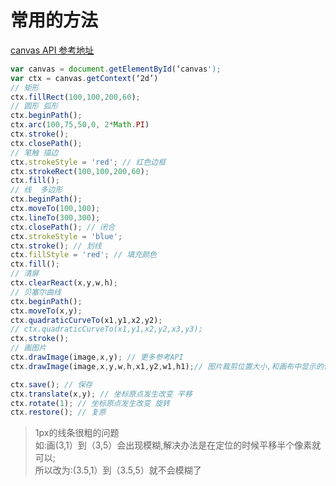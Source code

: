 # 常用的方法

[canvas API 参考地址](https://developer.mozilla.org/zh-CN/docs/Web/API/Canvas_API)

```javascript
var canvas = document.getElementById(‘canvas');
var ctx = canvas.getContext(‘2d’)
// 矩形
ctx.fillRect(100,100,200,60);
// 圆形 弧形
ctx.beginPath();
ctx.arc(100,75,50,0, 2*Math.PI)
ctx.stroke();
ctx.closePath();
// 笔触 描边
ctx.strokeStyle = 'red'; // 红色边框
ctx.strokeRect(100,100,200,60);
ctx.fill();
// 线  多边形
ctx.beginPath();
ctx.moveTo(100,100);
ctx.lineTo(300,300);
ctx.closePath(); // 闭合
ctx.strokeStyle = 'blue';
ctx.stroke(); // 划线
ctx.fillStyle = 'red'; // 填充颜色
ctx.fill();
// 清屏
ctx.clearReact(x,y,w,h);
// 贝塞尔曲线
ctx.beginPath();
ctx.moveTo(x,y);
ctx.quadraticCurveTo(x1,y1,x2,y2);
// ctx.quadraticCurveTo(x1,y1,x2,y2,x3,y3);
ctx.stroke();
// 画图片
ctx.drawImage(image,x,y); // 更多参考API
ctx.drawImage(image,x,y,w,h,x1,y2,w1,h1);// 图片裁剪位置大小,和画布中显示的位置大小

ctx.save(); // 保存
ctx.translate(x,y); // 坐标原点发生改变 平移
ctx.rotate(1); // 坐标原点发生改变 旋转
ctx.restore(); // 复原

```

> 1px的线条很粗的问题 <br>
> 如:画(3,1）到（3,5）会出现模糊,解决办法是在定位的时候平移半个像素就可以; <br>
> 所以改为:(3.5,1）到（3.5,5）就不会模糊了